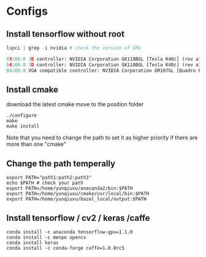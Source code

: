 # Configs

## Install tensorflow without root

```python
lspci | grep -i nvidia # check the version of GPU

03:00.0 3D controller: NVIDIA Corporation GK110BGL [Tesla K40c] (rev a1)
04:00.0 3D controller: NVIDIA Corporation GK110BGL [Tesla K40c] (rev a1)
84:00.0 VGA compatible controller: NVIDIA Corporation GM107GL [Quadro K620] (rev a2)
```

## Install cmake 
download the latest cmake
move to the position folder
```shell
./configure
make
make install
```
Note that you need to change the path to set it as higher priority if there are more than one "cmake" 

## Change the path temperally
```shell
export PATH="path1:path2:path3"
echo $PATH # check your path
export PATH=/home/yunqiuxu/anaconda2/bin:$PATH
export PATH=/home/yunqiuxu/cmake/usr/local/bin:$PATH
export PATH=/home/yunqiuxu/bazel_local/output:$PATH
```
## Install tensorflow / cv2 / keras /caffe
```shell
conda install -c anaconda tensorflow-gpu=1.1.0
conda install -c menpo opencv
conda install keras
conda install -c conda-forge caffe=1.0.0rc5
```


